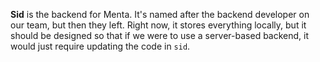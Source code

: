 **Sid** is the backend for Menta. It's named after the backend developer on our
team, but then they left. Right now, it stores everything locally, but it should
be designed so that if we were to use a server-based backend, it would just
require updating the code in `sid`.
